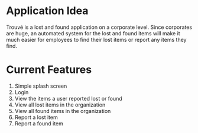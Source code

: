 # Application Idea
Trouvé is a lost and found application on a corporate level. Since corporates are huge, an automated system for the lost and found items will make it much easier for employees to find their lost items or report any items they find. 
	
# Current Features
1.	Simple splash screen
2.	Login
3.	View the items a user reported lost or found
4.	View all lost items in the organization
5.	View all found items in the organization
6.	Report a lost item
7.	Report a found item
